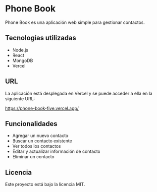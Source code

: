 # Phone Book
<link rel="stylesheet" href="https://cdnjs.cloudflare.com/ajax/libs/font-awesome/5.15.3/css/all.min.css" integrity="sha512-+0LX0Gw/SFQJ+0uMg8bYtX/k5+Ohr6nziR4kOa4+Kbd8ZRDkJBW8A0ZI7r+K8BxR5wPS4m8GUH1Gq4g0qj3hNQ==" crossorigin="anonymous" referrerpolicy="no-referrer" />

Phone Book es una aplicación web simple para gestionar contactos.

## Tecnologías utilizadas

- <i class="fab fa-node-js"></i> Node.js
- <i class="fab fa-react"></i> React
- <i class="fas fa-database"></i> MongoDB
- <i class="fas fa-rocket"></i> Vercel

## URL

La aplicación está desplegada en Vercel y se puede acceder a ella en la siguiente URL:

https://phone-book-five.vercel.app/

## Funcionalidades

- Agregar un nuevo contacto
- Buscar un contacto existente
- Ver todos los contactos
- Editar y actualizar información de contacto
- Eliminar un contacto


## Licencia

Este proyecto está bajo la licencia MIT.
